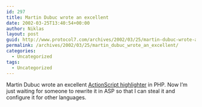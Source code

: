 ```yaml
---
id: 297
title: Martin Dubuc wrote an excellent
date: 2002-03-25T13:40:54+00:00
author: Niklas
layout: post
guid: http://www.protocol7.com/archives/2002/03/25/martin-dubuc-wrote-an-excellent/
permalink: /archives/2002/03/25/martin_dubuc_wrote_an_excellent/
categories:
  - Uncategorized
tags:
  - Uncategorized
---
```

<div class='microid-13287a7483e3d777703f118625598f95c880bb33'>
  <p>
    Martin Dubuc wrote an excellent <a href="http://www.wawawoom.com/open_source/php_as_highlight/index.php">ActionScript highlighter</a> in PHP. Now I&#8217;m just waiting for someone to rewrite it in ASP so that I can steal it and configure it for other languages.
  </p>
</div>